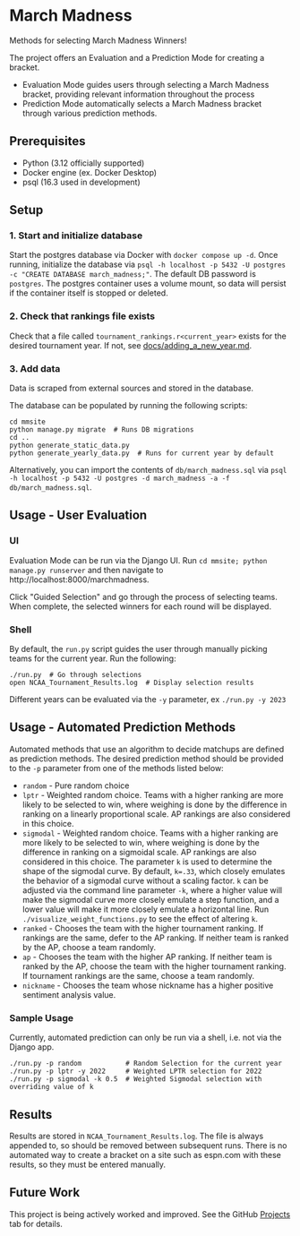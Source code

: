 # March Madness

Methods for selecting March Madness Winners!

The project offers an Evaluation and a Prediction Mode for creating a bracket.

* Evaluation Mode guides users through selecting a March Madness bracket, providing relevant information throughout the process
* Prediction Mode automatically selects a March Madness bracket through various prediction methods.

## Prerequisites

* Python (3.12 officially supported)
* Docker engine (ex. Docker Desktop)
* psql (16.3 used in development)

## Setup

### 1. Start and initialize database

Start the postgres database via Docker with `docker compose up -d`. Once running, initialize the database via `psql -h localhost -p 5432 -U postgres -c "CREATE DATABASE march_madness;"`. The default DB password is `postgres`. The postgres container uses a volume mount, so data will persist if the container itself is stopped or deleted.

### 2. Check that rankings file exists

Check that a file called `tournament_rankings.r<current_year>` exists for the desired tournament year. If not, see [docs/adding_a_new_year.md](docs/adding_a_new_year.md).

### 3. Add data

Data is scraped from external sources and stored in the database. 

The database can be populated by running the following scripts:

```shell
cd mmsite
python manage.py migrate  # Runs DB migrations
cd ..
python generate_static_data.py
python generate_yearly_data.py  # Runs for current year by default
```

Alternatively, you can import the contents of `db/march_madness.sql` via `psql -h localhost -p 5432 -U postgres -d march_madness -a -f db/march_madness.sql`.

## Usage - User Evaluation

### UI

Evaluation Mode can be run via the Django UI. Run `cd mmsite; python manage.py runserver` and then navigate to http://localhost:8000/marchmadness.

Click "Guided Selection" and go through the process of selecting teams. When complete, the selected winners for each round will be displayed.

### Shell

By default, the `run.py` script guides the user through manually picking teams for the current year. Run the following:

```shell
./run.py  # Go through selections
open NCAA_Tournament_Results.log  # Display selection results
```

Different years can be evaluated via the `-y` parameter, ex `./run.py -y 2023`

## Usage - Automated Prediction Methods

Automated methods that use an algorithm to decide matchups are defined as prediction methods. The desired prediction method should be provided to the `-p` parameter from one of the methods listed below:

* `random` - Pure random choice
* `lptr` - Weighted random choice. Teams with a higher ranking are more likely to be selected to win, where weighing is done by the difference in ranking on a linearly proportional scale. AP rankings are also considered in this choice.
* `sigmodal` - Weighted random choice. Teams with a higher ranking are more likely to be selected to win, where weighing is done by the difference in ranking on a sigmoidal scale. AP rankings are also considered in this choice. The parameter `k` is used to determine the shape of the sigmodal curve. By default, `k=.33`, which closely emulates the behavior of a sigmodal curve without a scaling factor. `k` can be adjusted via the command line parameter `-k`, where a higher value will make the sigmodal curve more closely emulate a step function, and a lower value will make it more closely emulate a horizontal line. Run `./visualize_weight_functions.py` to see the effect of altering `k`.
* `ranked` - Chooses the team with the higher tournament ranking. If rankings are the same, defer to the AP ranking. If neither team is ranked by the AP, choose a team randomly.
* `ap` - Chooses the team with the higher AP ranking. If neither team is ranked by the AP, choose the team with the higher tournament ranking. If tournament rankings are the same, choose a team randomly.
* `nickname` - Chooses the team whose nickname has a higher positive sentiment analysis value.

### Sample Usage

Currently, automated prediction can only be run via a shell, i.e. not via the Django app.

```shell
./run.py -p random           # Random Selection for the current year
./run.py -p lptr -y 2022     # Weighted LPTR selection for 2022
./run.py -p sigmodal -k 0.5  # Weighted Sigmodal selection with overriding value of k
```

## Results

Results are stored in `NCAA_Tournament_Results.log`. The file is always appended to, so should be removed between subsequent runs. There is no automated way to create a bracket on a site such as espn.com with these results, so they must be entered manually.

## Future Work

This project is being actively worked and improved. See the GitHub [Projects](https://github.com/AGnias47/march-madness/projects?query=is%3Aopen) tab for details.
